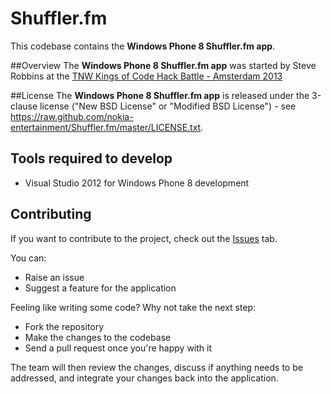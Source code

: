 # Shuffler.fm

This codebase contains the **Windows Phone 8 Shuffler.fm app**.

##Overview
The **Windows Phone 8 Shuffler.fm app** was started by Steve Robbins at the [TNW Kings of Code Hack Battle - Amsterdam 2013](http://hackbattle.thenextweb.com/index.php/TNW_Kings_of_Code_Hack_Battle_-_Amsterdam_2013)

##License
The **Windows Phone 8 Shuffler.fm app** is released under the 3-clause license ("New BSD License" or "Modified BSD License") - see <https://raw.github.com/nokia-entertainment/Shuffler.fm/master/LICENSE.txt>.
 
## Tools required to develop

 - Visual Studio 2012 for Windows Phone 8 development

## Contributing

If you want to contribute to the project, check out the [Issues](https://github.com/nokia-entertainment/Shuffler.fm/issues) tab.

You can:

 - Raise an issue
 - Suggest a feature for the application

Feeling like writing some code? Why not take the next step:

 - Fork the repository
 - Make the changes to the codebase
 - Send a pull request once you're happy with it

The team will then review the changes, discuss if anything needs to be addressed, and integrate your changes back into the application.

